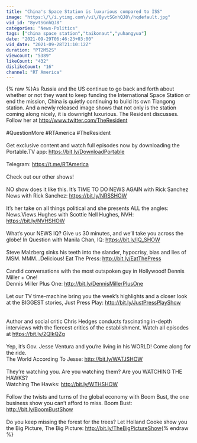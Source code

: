 ```yaml
---
title: "China's Space Station is luxurious compared to ISS"
image: "https:\/\/i.ytimg.com\/vi\/8yvtSGnhQJ8\/hqdefault.jpg"
vid_id: "8yvtSGnhQJ8"
categories: "News-Politics"
tags: ["china space station","taikonaut","yuhangyua"]
date: "2021-09-29T06:46:23+03:00"
vid_date: "2021-09-28T21:10:12Z"
duration: "PT2M52S"
viewcount: "5389"
likeCount: "432"
dislikeCount: "16"
channel: "RT America"
---
```

{% raw %}As Russia and the US continue to go back and forth about whether or not they want to keep funding the International Space Station or end the mission, China is quietly continuing to build its own Tiangong station. And a newly released image shows that not only is the station coming along nicely, it is downright luxurious. The Resident discusses. Follow her at <a rel="nofollow" target="blank" href="http://www.twitter.com/TheResident">http://www.twitter.com/TheResident</a><br /><br />#QuestionMore #RTAmerica #TheResident <br /><br />Get exclusive content and watch full episodes now by downloading the Portable.TV app: <a rel="nofollow" target="blank" href="https://bit.ly/DownloadPortable">https://bit.ly/DownloadPortable</a><br /><br />Telegram: <a rel="nofollow" target="blank" href="https://t.me/RTAmerica">https://t.me/RTAmerica</a><br /><br />Check out our other shows!<br /><br />NO show does it like this. It’s TIME TO DO NEWS AGAIN with Rick Sanchez<br />News with Rick Sanchez:  <a rel="nofollow" target="blank" href="https://bit.ly/NRSSHOW">https://bit.ly/NRSSHOW</a><br /> <br />It’s her take on all things political and she presents ALL the angles: News.Views.Hughes with Scottie Nell Hughes, NVH: <a rel="nofollow" target="blank" href="https://bit.ly/NVHSHOW">https://bit.ly/NVHSHOW</a><br /> <br />What’s your NEWS IQ? Give us 30 minutes, and we’ll take you across the globe! In Question with Manila Chan, IQ:  <a rel="nofollow" target="blank" href="https://bit.ly/IQ_SHOW">https://bit.ly/IQ_SHOW</a><br /> <br />Steve Malzberg sinks his teeth into the slander, hypocrisy, bias and lies of MSM. MMM…Delicious! Eat The Press: <a rel="nofollow" target="blank" href="http://bit.ly/EatThePress">http://bit.ly/EatThePress</a><br /> <br />Candid conversations with the most outspoken guy in Hollywood! Dennis Miller + One!<br />Dennis Miller Plus One: <a rel="nofollow" target="blank" href="http://bit.ly/DennisMillerPlusOne">http://bit.ly/DennisMillerPlusOne</a><br /> <br />Let our TV time-machine bring you the week’s highlights and a closer look at the BIGGEST stories, Just Press Play: <a rel="nofollow" target="blank" href="http://bit.ly/JustPressPlayShow">http://bit.ly/JustPressPlayShow</a><br /> <br /><br />Author and social critic Chris Hedges conducts fascinating in-depth interviews with the fiercest critics of the establishment. Watch all episodes at <a rel="nofollow" target="blank" href="https://bit.ly/2QIkQZg">https://bit.ly/2QIkQZg</a><br /><br />Yep, it’s Gov. Jesse Ventura and you’re living in his WORLD! Come along for the ride.<br />The World According To Jesse: <a rel="nofollow" target="blank" href="http://bit.ly/WATJSHOW">http://bit.ly/WATJSHOW</a><br /> <br />They’re watching you. Are you watching them? Are you WATCHING THE HAWKS?<br />Watching The Hawks: <a rel="nofollow" target="blank" href="http://bit.ly/WTHSHOW">http://bit.ly/WTHSHOW</a><br /> <br />Follow the twists and turns of the global economy with Boom Bust, the one business show you can’t afford to miss. Boom Bust: <a rel="nofollow" target="blank" href="http://bit.ly/BoomBustShow">http://bit.ly/BoomBustShow</a><br /> <br />Do you keep missing the forest for the trees? Let Holland Cooke show you the Big Picture, The Big Picture: <a rel="nofollow" target="blank" href="http://bit.ly/TheBigPictureShow">http://bit.ly/TheBigPictureShow</a>{% endraw %}
